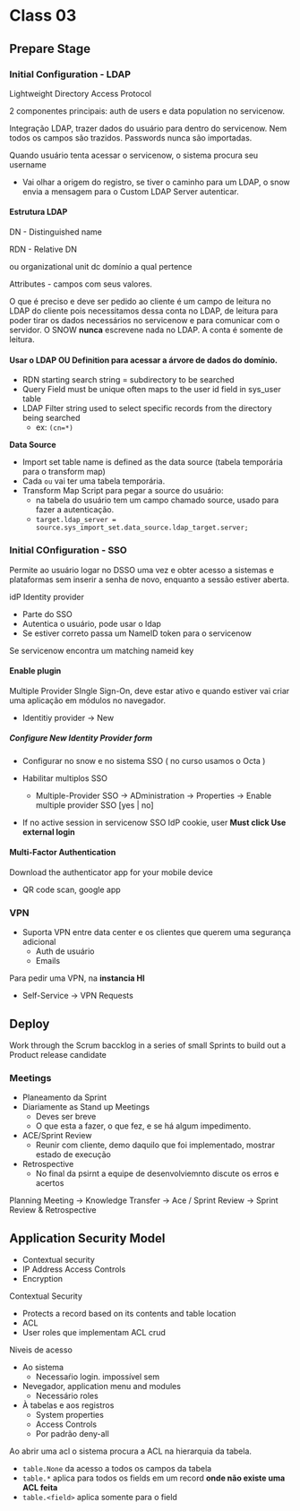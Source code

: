 # Class 03

## Prepare Stage

### Initial Configuration - LDAP

Lightweight Directory Access Protocol

2 componentes principais: auth de users e data population no servicenow.

Integração LDAP, trazer dados do usuário para dentro do servicenow. Nem todos os
campos são trazidos. Passwords nunca são importadas.

Quando usuário tenta acessar o servicenow, o sistema procura seu username
- Vai olhar a origem do registro, se tiver o caminho para um LDAP, o snow envia
  a mensagem para o Custom LDAP Server autenticar.

#### Estrutura LDAP
DN - Distinguished name

RDN - Relative DN

ou organizational unit
dc domínio a qual pertence

Attributes - campos com seus valores.

O que é preciso e deve ser pedido ao cliente é um campo de leitura no LDAP do
cliente pois necessitamos dessa conta no LDAP, de leitura para poder tirar os
dados necessários no servicenow e para comunicar com o servidor. O SNOW
**nunca** escrevene nada no LDAP. A conta é somente de leitura.

#### Usar o LDAP OU Definition para acessar a árvore de dados do domínio.
- RDN starting search string = subdirectory to be searched
- Query Field must be unique often maps to the user id field in sys_user table
- LDAP Filter string used to select specific records from the directory being searched
  - ex: `(cn=*)`

**Data Source**
- Import set table name is defined as the data source (tabela temporária para o
  transform map)
- Cada `ou` vai ter uma tabela temporária.
- Transform Map Script para pegar a source do usuário:
  - na tabela do usuário tem um campo chamado source, usado para fazer a autenticação.
  - `target.ldap_server = source.sys_import_set.data_source.ldap_target.server;`

### Initial COnfiguration - SSO

Permite ao usuário logar no DSSO uma vez e obter acesso a sistemas e plataformas
sem inserir a senha de novo, enquanto a sessão estiver aberta.

idP Identity provider
- Parte do SSO
- Autentica o usuário, pode usar o ldap
- Se estiver correto passa um NameID token para o servicenow

Se servicenow encontra um matching nameid key

#### Enable plugin
Multiple Provider SIngle Sign-On, deve estar ativo e quando estiver vai criar
uma aplicação em módulos no navegador.
- Identitiy provider -> New

##### Configure New Identity Provider form
- Configurar no snow e no sistema SSO ( no curso usamos o Octa )
- Habilitar multiplos SSO
  - Multiple-Provider SSO -> ADministration -> Properties -> Enable multiple provider SSO [yes | no]

- If no active session in servicenow
 SSO IdP cookie, user **Must click Use external login**

#### Multi-Factor Authentication

Download the authenticator app for your mobile device
- QR code scan, google app

### VPN

- Suporta VPN entre data center e os clientes que querem uma segurança
  adicional
  - Auth de usuário
  - Emails

Para pedir uma VPN, na **instancia HI**
- Self-Service -> VPN Requests

## Deploy

Work through the Scrum baccklog in a series of small Sprints to build out a Product release candidate


### Meetings
  - Planeamento da Sprint
  - Diariamente as Stand up Meetings
    - Deves ser breve
    - O que esta a fazer, o que fez, e se há algum impedimento.
  - ACE/Sprint Review  
    - Reunir com cliente, demo daquilo que foi implementado, mostrar estado de
      execução
  - Retrospective
    - No final da psirnt a equipe de desenvolviemnto discute os erros e acertos

Planning Meeting -> Knowledge Transfer -> Ace / Sprint Review -> Sprint Review
& Retrospective

## Application Security Model
- Contextual security
- IP Address Access Controls
- Encryption

Contextual Security

- Protects a record based on its contents and table location
- ACL
- User roles que implementam ACL crud

Niveis de acesso
- Ao sistema
  - Necessaŕio login. impossível sem
- Nevegador, application menu and modules
  - Necessário roles
- À tabelas e aos registros
  - System properties
  - Access Controls
  - Por padrão deny-all

Ao abrir uma acl o sistema procura a ACL na hierarquia da tabela.
- `table.None` da acesso a todos os campos da tabela
- `table.*` aplica para todos os fields em um record **onde não existe uma ACL
feita**
- `table.<field>` aplica somente para o field
